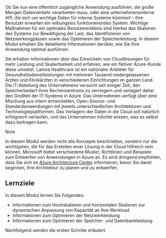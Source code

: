 Ob Sie nun eine öffentlich zugängliche Anwendung ausführen, die große Mengen Datenverkehr verarbeiten muss, oder eine unternehmensinterne API, die sich um wichtige Daten für interne Systeme kümmert – Ihre Benutzer erwarten ein reibungslos funktionierendes System. Wichtige Maßnahmen für ein optimales Benutzererlebnis sind hierbei das Skalieren des Systems zur Bewältigung der Last, das Identifizieren von Netzwerkengpässen sowie das Optimieren der Speicherleistung. In diesem Modul erhalten Sie detaillierte Informationen darüber, wie Sie Ihre Anwendung optimal ausführen.

Sie erhalten Informationen über das Entwickeln von Cloudlösungen für mehr Leistung und Skalierbarkeit und erfahren, wie ein fiktiver Azure-Kunde diese umsetzt. Lamna Healthcare ist ein nationaler Anbieter für Gesundheitsdienstleistungen mit mehreren Tausend niedergelassenen Ärzten und Klinikärzten in verschiedenen Einrichtungen im ganzen Land. Die IT-Abteilung des Unternehmens versucht seit einiger Zeit, den Speicherbedarf ihres Rechenzentrums zu verringern und verlagert daher den Großteil der IT-Systeme in Azure. Das Unternehmen verfügt über eine Mischung aus intern entwickelten, Open-Source- und Standardanwendungen mit jeweils unterschiedlichen Architekturen und Technologieplattformen. Das Verlagern der Daten in die Cloud soll natürlich erfolgreich verlaufen, und das Unternehmen möchte wissen, was es selbst dazu beitragen kann.

> [!NOTE]
> In diesem Modul werden nicht alle Konzepte beschrieben, sondern nur die wichtigsten, die für das Erstellen einer Lösung in der Cloud hilfreich sein können. Microsoft bietet verschiedene Muster, Richtlinien und Beispiele zum Entwerfen von Anwendungen in Azure an. Es wird dringend empfohlen, dass Sie sich im [Azure Architecture Center](https://docs.microsoft.com/azure/architecture/) informieren, bevor Sie damit beginnen, Ihre Architektur zu planen und zu entwerfen.

## <a name="learning-objectives"></a>Lernziele

In diesem Modul lernen Sie Folgendes:

- Informationen zum Hochskalieren und horizontalen Skalieren zur dynamischen Anpassung von Kapazität an Ihre Workload
- Informationen zum Optimieren der Netzwerkleistung
- Informationen zum Optimieren der Speicher- und Datenbankleistung

Nachfolgend werden die ersten Schritte erläutert.